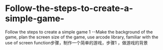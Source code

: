 # Follow-the-steps-to-create-a-simple-game-
Follow the steps to create a simple game 1 --Make the background of the game, plan the screen size of the game, use arcode library, familiar with the use of screen function步骤，制作一个简单的游戏，步骤1 ，做游戏的背景
